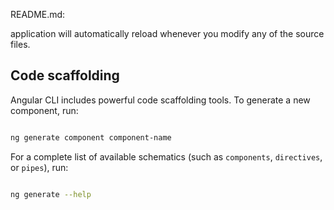 README.md:

application will automatically reload whenever you modify any of the source files.


## Code scaffolding


Angular CLI includes powerful code scaffolding tools. To generate a new component, run:


```bash

ng generate component component-name

```


For a complete list of available schematics (such as `components`, `directives`, or `pipes`), run:


```bash

ng generate --help

```
